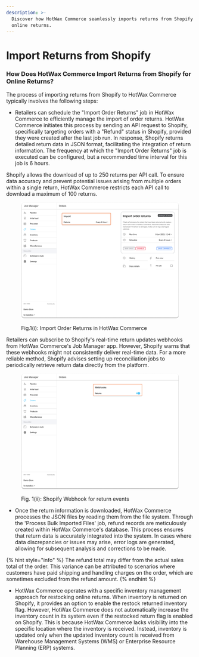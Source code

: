 ```yaml
---
description: >-
  Discover how HotWax Commerce seamlessly imports returns from Shopify for
  online returns.
---
```


# Import Returns from Shopify

### How Does HotWax Commerce Import Returns from Shopify for Online Returns?

The process of importing returns from Shopify to HotWax Commerce typically involves the following steps:

* Retailers can schedule the "Import Order Returns" job in HotWax Commerce to efficiently manage the import of order returns. HotWax Commerce initiates this process by sending an API request to Shopify, specifically targeting orders with a "Refund" status in Shopify, provided they were created after the last job run. In response, Shopify returns detailed return data in JSON format, facilitating the integration of return information. The frequency at which the "Import Order Returns" job is executed can be configured, but a recommended time interval for this job is 6 hours.

Shopify allows the download of up to 250 returns per API call. To ensure data accuracy and prevent potential issues arising from multiple orders within a single return, HotWax Commerce restricts each API call to download a maximum of 100 returns.

<figure><img src="../../.gitbook/assets/35.png" alt=""><figcaption><p>Fig.1(i): Import Order Returns in HotWax Commerce</p></figcaption></figure>

Retailers can subscribe to Shopify's real-time return updates webhooks from HotWax Commerce's Job Manager app. However, Shopify warns that these webhooks might not consistently deliver real-time data. For a more reliable method, Shopify advises setting up reconciliation jobs to periodically retrieve return data directly from the platform.

<figure><img src="../../.gitbook/assets/36.png" alt=""><figcaption><p>Fig. 1(ii): Shopify Webhook for return events</p></figcaption></figure>

* Once the return information is downloaded, HotWax Commerce processes the JSON files by reading them from the file system. Through the 'Process Bulk Imported Files' job, refund records are meticulously created within HotWax Commerce's database. This process ensures that return data is accurately integrated into the system. In cases where data discrepancies or issues may arise, error logs are generated, allowing for subsequent analysis and corrections to be made.

{% hint style="info" %}
The refund total may differ from the actual sales total of the order. This variance can be attributed to scenarios where customers have paid shipping and handling charges on the order, which are sometimes excluded from the refund amount.
{% endhint %}

* HotWax Commerce operates with a specific inventory management approach for restocking online returns. When inventory is returned on Shopify, it provides an option to enable the restock returned inventory flag. However, HotWax Commerce does not automatically increase the inventory count in its system even if the restocked return flag is enabled on Shopify. This is because HotWax Commerce lacks visibility into the specific location where the inventory is received. Instead, inventory is updated only when the updated inventory count is received from Warehouse Management Systems (WMS) or Enterprise Resource Planning (ERP) systems.
